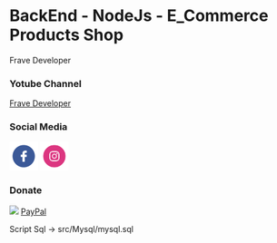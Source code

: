 # BackEnd - NodeJs - E_Commerce Products Shop

Frave Developer 

### Yotube Channel
[Frave Developer](https://www.youtube.com/channel/UCkNYlmbx487MPmYvfSMAdRg)


### Social Media

<a href="https://www.facebook.com/fraveDeveloper"><img src="https://github.com/aritraroy/social-icons/blob/master/facebook-icon.png?raw=true" width="50"></a>
<a href="https://www.instagram.com/frave_developer"><img src="https://github.com/aritraroy/social-icons/blob/master/instagram-icon.png?raw=true" width="50"></a>


### Donate

<a href="https://www.buymeacoffee.com/frave"><img src="https://cdn.buymeacoffee.com/buttons/v2/default-yellow.png" width="80"></a>
[PayPal](https://www.paypal.me/Fpereza)


Script Sql -> src/Mysql/mysql.sql
